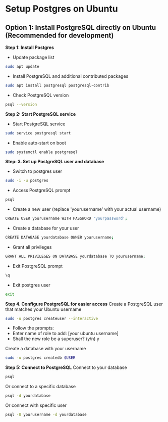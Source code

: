 # Setup Postgres on Ubuntu

## Option 1: Install PostgreSQL directly on Ubuntu (Recommended for development)
**Step 1: Install Postgres**

- Update package list
```bash
sudo apt update
```

- Install PostgreSQL and additional contributed packages
```bash
sudo apt install postgresql postgresql-contrib
```

- Check PostgreSQL version
```bash
psql --version
```

**Step 2: Start PostgreSQL service**
- Start PostgreSQL service
```bash
sudo service postgresql start
```
- Enable auto-start on boot
```bash
sudo systemctl enable postgresql
```

**Step: 3. Set up PostgreSQL user and database**

- Switch to postgres user
```bash
sudo -i -u postgres
```

 - Access PostgreSQL prompt
```bash
psql
```

- Create a new user (replace 'yourusername' with your actual username)
```bash
CREATE USER yourusername WITH PASSWORD 'yourpassword';
```

- Create a database for your user
```bash
CREATE DATABASE yourdatabase OWNER yourusername;
```
- Grant all privileges
```bash
GRANT ALL PRIVILEGES ON DATABASE yourdatabase TO yourusername;
```

- Exit PostgreSQL prompt
```bash
\q
```

- Exit postgres user
```bash
exit
```

**Step 4. Configure PostgreSQL for easier access**
Create a PostgreSQL user that matches your Ubuntu username
```bash
sudo -u postgres createuser --interactive
```
- Follow the prompts:
- Enter name of role to add: [your ubuntu username]
- Shall the new role be a superuser? (y/n) y

Create a database with your username
```bash
sudo -u postgres createdb $USER
```

**Step 5: Connect to PostgreSQL**
Connect to your database
```bash
psql
```

Or connect to a specific database
```bash
psql -d yourdatabase
```

Or connect with specific user
```bash
psql -U yourusername -d yourdatabase
```

